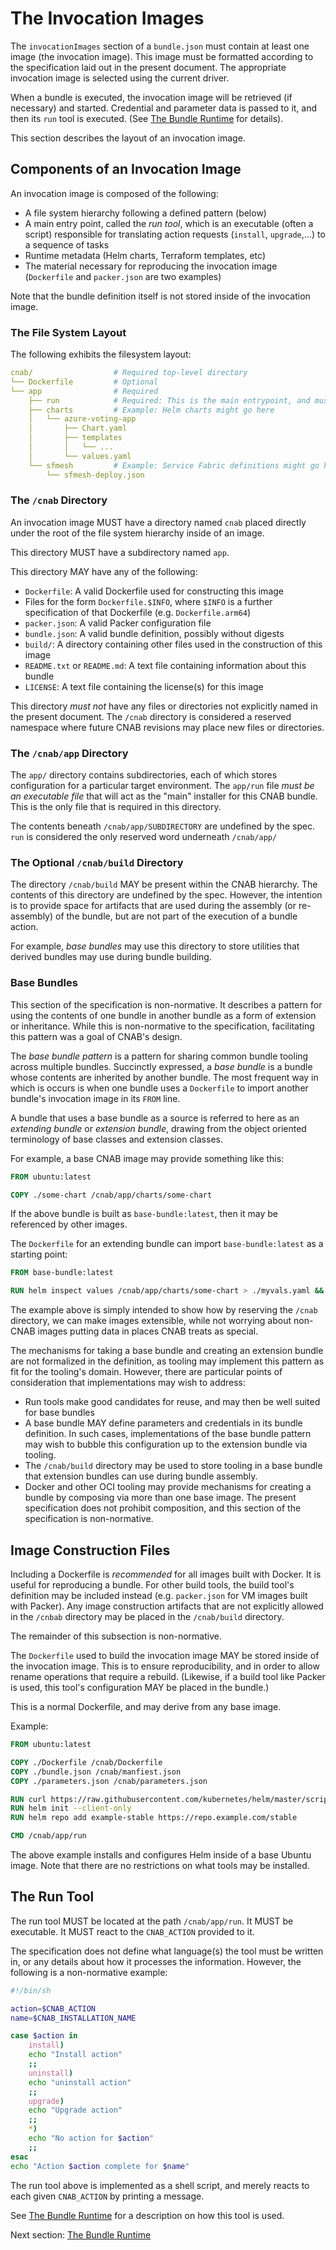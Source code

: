 # The Invocation Images

The `invocationImages` section of a `bundle.json` must contain at least one image (the invocation image). This image must be formatted according to the specification laid out in the present document.
The appropriate invocation image is selected using the current driver.

When a bundle is executed, the invocation image will be retrieved (if necessary) and started. Credential and parameter data is passed to it, and then its `run` tool is executed. (See [The Bundle Runtime](103-bundle-runtime.md) for details).

This section describes the layout of an invocation image.

## Components of an Invocation Image

An invocation image is composed of the following:

- A file system hierarchy following a defined pattern (below)
- A main entry point, called the _run tool_, which is an executable (often a script) responsible for translating action requests (`install`, `upgrade`,...) to a sequence of tasks
- Runtime metadata (Helm charts, Terraform templates, etc)
- The material necessary for reproducing the invocation image (`Dockerfile` and `packer.json` are two examples)

Note that the bundle definition itself is not stored inside of the invocation image.

### The File System Layout

The following exhibits the filesystem layout:

```yaml
cnab/                  # Required top-level directory
└── Dockerfile​         # Optional
└── app​                # Required
    ├── run​            # Required: This is the main entrypoint, and must be executable
    ├── charts​         # Example: Helm charts might go here
    │   └── azure-voting-app​
    │       ├── Chart.yaml​
    │       ├── templates​​
    │       │   └── ...
    │       └── values.yaml​
    └── sfmesh​         # Example: Service Fabric definitions might go here
        └── sfmesh-deploy.json
```

### The `/cnab` Directory

An invocation image MUST have a directory named `cnab` placed directly under the root of the file system hierarchy inside of an image.

This directory MUST have a subdirectory named `app`.

This directory MAY have any of the following:

- `Dockerfile`: A valid Dockerfile used for constructing this image
- Files for the form `Dockerfile.$INFO`, where `$INFO` is a further specification of that Dockerfile (e.g. `Dockerfile.arm64`)
- `packer.json`: A valid Packer configuration file
- `bundle.json`: A valid bundle definition, possibly without digests
- `build/`: A directory containing other files used in the construction of this image
- `README.txt` or `README.md`: A text file containing information about this bundle
- `LICENSE`: A text file containing the license(s) for this image

This directory _must not_ have any files or directories not explicitly named in the present document. The `/cnab` directory is considered a reserved namespace where future CNAB revisions may place new files or directories.

### The `/cnab/app` Directory

The `app/` directory contains subdirectories, each of which stores configuration for a particular target environment. The `app/run` file _must be an executable file_ that will act as the "main" installer for this CNAB bundle. This is the only file that is required in this directory.

The contents beneath `/cnab/app/SUBDIRECTORY` are undefined by the spec. `run` is considered the only reserved word underneath `/cnab/app/`

### The Optional `/cnab/build` Directory

The directory `/cnab/build` MAY be present within the CNAB hierarchy. The contents of this directory are undefined by the spec. However, the intention is to provide space for artifacts that are used during the assembly (or re-assembly) of the bundle, but are not part of the execution of a bundle action.

For example, _base bundles_ may use this directory to store utilities that derived bundles may use during bundle building.

### Base Bundles

This section of the specification is non-normative. It describes a pattern for using the contents of one bundle in another bundle as a form of extension or inheritance. While this is non-normative to the specification, facilitating this pattern was a goal of CNAB's design.

The _base bundle pattern_ is a pattern for sharing common bundle tooling across multiple bundles. Succinctly expressed, a _base bundle_ is a bundle whose contents are inherited by another bundle. The most frequent way in which is occurs is when one bundle uses a `Dockerfile` to import another bundle's invocation image in its `FROM` line.

A bundle that uses a base bundle as a source is referred to here as an _extending bundle_ or _extension bundle_, drawing from the object oriented terminology of base classes and extension classes.

For example, a base CNAB image may provide something like this:

```Dockerfile
FROM ubuntu:latest

COPY ./some-chart /cnab/app/charts/some-chart
```

If the above bundle is built as `base-bundle:latest`, then it may be referenced by other images.

The `Dockerfile` for an extending bundle can import `base-bundle:latest` as a starting point:

```Dockerfile
FROM base-bundle:latest

RUN helm inspect values /cnab/app/charts/some-chart > ./myvals.yaml &&  sed ...
```

The example above is simply intended to show how by reserving the `/cnab` directory, we can make images extensible, while not worrying about non-CNAB images putting data in places CNAB treats as special.

The mechanisms for taking a base bundle and creating an extension bundle are not formalized in the definition, as tooling may implement this pattern as fit for the tooling's domain. However, there are particular points of consideration that implementations may wish to address:

- Run tools make good candidates for reuse, and may then be well suited for base bundles
- A base bundle MAY define parameters and credentials in its bundle definition. In such cases, implementations of the base bundle pattern may wish to bubble this configuration up to the extension bundle via tooling.
- The `/cnab/build` directory may be used to store tooling in a base bundle that extension bundles can use during bundle assembly.
- Docker and other OCI tooling may provide mechanisms for creating a bundle by composing via more than one base image. The present specification does not prohibit composition, and this section of the specification is non-normative.

## Image Construction Files

Including a Dockerfile is _recommended_ for all images built with Docker. It is useful for reproducing a bundle. For other build tools, the build tool's definition may be included instead (e.g. `packer.json` for VM images built with Packer). Any image construction artifacts that are not explicitly allowed in the `/cnbab` directory may be placed in the `/cnab/build` directory.

The remainder of this subsection is non-normative.

The `Dockerfile` used to build the invocation image MAY be stored inside of the invocation image. This is to ensure reproducibility, and in order to allow rename operations that require a rebuild. (Likewise, if a build tool like Packer is used, this tool's configuration MAY be placed in the bundle.)

This is a normal Dockerfile, and may derive from any base image.

Example:

```Dockerfile
FROM ubuntu:latest

COPY ./Dockerfile /cnab/Dockerfile
COPY ./bundle.json /cnab/manfiest.json
COPY ./parameters.json /cnab/parameters.json

RUN curl https://raw.githubusercontent.com/kubernetes/helm/master/scripts/get | bash
RUN helm init --client-only
RUN helm repo add example-stable https://repo.example.com/stable

CMD /cnab/app/run
```

The above example installs and configures Helm inside of a base Ubuntu image. Note that there are no restrictions on what tools may be installed.

## The Run Tool

The run tool MUST be located at the path `/cnab/app/run`. It MUST be executable. It MUST react to the `CNAB_ACTION` provided to it.

The specification does not define what language(s) the tool must be written in, or any details about how it processes the information. However, the following is a non-normative example:

```bash
#!/bin/sh

action=$CNAB_ACTION
name=$CNAB_INSTALLATION_NAME 

case $action in
    install)
    echo "Install action"
    ;;
    uninstall)
    echo "uninstall action"
    ;;
    upgrade)
    echo "Upgrade action"
    ;;
    *)
    echo "No action for $action"
    ;;
esac
echo "Action $action complete for $name"
```

The run tool above is implemented as a shell script, and merely reacts to each given `CNAB_ACTION` by printing a message.

See [The Bundle Runtime](103-bundle-runtime.md) for a description on how this tool is used.

Next section: [The Bundle Runtime](103-bundle-runtime.md)
